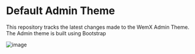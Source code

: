 # Default Admin Theme

This repository tracks the latest changes made to the WemX Admin Theme. The Admin theme is built using Bootstrap

![image](https://github.com/WemxPro/admin_theme-default/assets/58806240/1088b5a0-61bf-4a6f-813c-05b8c2c84761)
